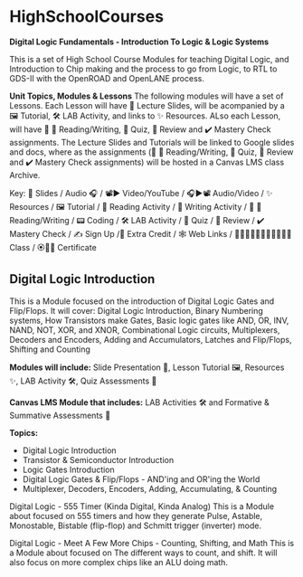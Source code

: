 # HighSchoolCourses
**Digital Logic Fundamentals - Introduction To Logic & Logic Systems**

This is a set of High School Course Modules for teaching Digital Logic, and Introduction to Chip making and the process to go from Logic, to RTL to GDS-II with the OpenROAD and OpenLANE process.

**Unit Topics, Modules & Lessons**
The following modules will have a set of Lessons.  Each Lesson will have 📰 Lecture Slides, will be acompanied by a 🖼️ Tutorial, 🛠️ LAB Activity, and links to ✨ Resources.  ALso each Lesson, will have 📖 📝 Reading/Writing, 🚀 Quiz, 🔎 Review and ✔️ Mastery Check assignments. The Lecture Slides and Tutorials will be linked to Google slides and docs, where as the assignments (📖 📝 Reading/Writing, 🚀 Quiz, 🔎 Review and ✔️ Mastery Check assignments) will be hosted in a Canvas LMS class Archive.

Key: 📰 Slides / Audio 🎧 / 📽️▶️ Video/YouTube / 🎧▶️📽️ Audio/Video / ✨ Resources / 🖼️ Tutorial / 📖 Reading Activity / 📝 Writing Activity / 📖 📝 Reading/Writing / 📟 Coding / 🛠️ LAB Activity / 🚀 Quiz /  🔎 Review /  ✔️ Mastery Check / ✍️ Sign Up /🍕 Extra Credit / 🕸️ Web Links / 👩🏽‍🎓🧑🏽‍🎓🧑🏿‍🎓👩‍🏫 Class / 🏵️📜📃 Certificate

## Digital Logic Introduction

This is a Module focused on the introduction of Digital Logic Gates and Flip/Flops. It will cover: Digital Logic Introduction, Binary Numbering systems, How Transistors make Gates, Basic logic gates like AND, OR, INV, NAND, NOT, XOR, and XNOR, Combinational Logic circuits, Multiplexers, Decoders and Encoders, Adding and Accumulators, Latches and Flip/Flops, Shifting and Counting

  **Modules will include:** Slide Presentation 📰, Lesson Tutorial 🖼️, Resources ✨, LAB Activity 🛠️, Quiz Assessments 🚀

  **Canvas LMS Module that includes:** LAB Activities 🛠️ and Formative & Summative Assessments 🚀

  **Topics:**
  - Digital Logic Introduction
  - Transistor & Semiconductor Introduction
  - Logic Gates Introduction
  - Digital Logic Gates & Flip/Flops - AND'ing and OR'ing the World
  - Multiplexer, Decoders, Encoders, Adding, Accumulating, & Counting

Digital Logic - 555 Timer (Kinda Digital, Kinda Analog)
This is a Module about focused on 555 timers and how they generate Pulse, Astable, Monostable, Bistable (flip-flop) and Schmitt trigger (inverter) mode.

Digital Logic - Meet A Few More Chips - Counting, Shifting, and Math
This is a Module about focused on The different ways to count, and shift.  It will also focus on more complex chips like an ALU doing math. 




